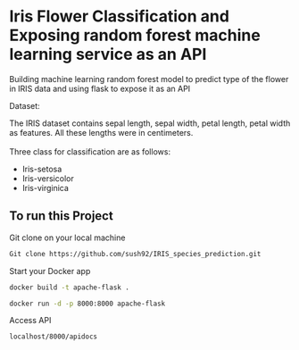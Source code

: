 # Iris Flower Classification and Exposing random forest machine learning service as an API

Building machine learning random forest model to predict type of the flower in IRIS data and using flask to expose it as an API

Dataset:

The IRIS dataset contains sepal length, sepal width, petal length, petal width as features. All these lengths were in centimeters. </br></br>
Three class for classification are as follows:</br>

* Iris-setosa
* Iris-versicolor
* Iris-virginica


## To run this Project

Git clone on your local machine

```bash
Git clone https://github.com/sush92/IRIS_species_prediction.git
```

Start your Docker app 

```bash
docker build -t apache-flask . 
```

```bash
docker run -d -p 8000:8000 apache-flask
```

Access API

```bash
localhost/8000/apidocs
```





